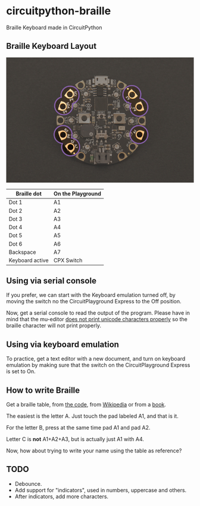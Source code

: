# circuitpython-braille
Braille Keyboard made in CircuitPython

## Braille Keyboard Layout

![Circuit Playground, captouch pins](https://raw.githubusercontent.com/fede2cr/circuitpython-braille/master/imgs/circuitpython_TouchPads.jpg)

| Braille dot | On the Playground |
|-------------|-------------------|
| Dot 1       | A1                |
| Dot 2       | A2                |
| Dot 3       | A3                |
| Dot 4       | A4                |
| Dot 5       | A5                |
| Dot 6       | A6                |
| Backspace   | A7                |
| Keyboard active| CPX Switch     |

## Using via serial console

If you prefer, we can start with the Keyboard emulation turned off, by moving the switch no the CircuitPlayground Express to the Off position.

Now, get a serial console to read the output of the program. Please have in mind that the mu-editor [does not print unicode characters properly](https://github.com/mu-editor/mu/issues/797) so the braille character will not print properly.

## Using via keyboard emulation

To practice, get a text editor with a new document, and turn on keyboard emulation by making sure that the switch on the CircuitPlayground Express is set to On.

## How to write Braille

Get a braille table, from [the code](https://github.com/fede2cr/circuitpython-braille/blob/master/braille.py), from [Wikipedia](https://en.wikipedia.org/wiki/Braille) or from a [book](https://www.amazon.com/gp/product/1539368130/).

The easiest is the letter A. Just touch the pad labeled A1, and that is it.

For the letter B, press at the same time pad A1 and pad A2.

Letter C is **not** A1+A2+A3, but is actually just A1 with A4.

Now, how about trying to write your name using the table as reference?

## TODO

- Debounce.
- Add support for "indicators", used in numbers, uppercase and others.
- After indicators, add more characters.
